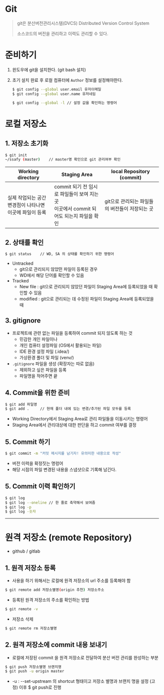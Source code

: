 # Git

> git은 분산버전관리시스템(DVCS) Distributed Version Control System
>
> 소스코드의 버전을 관리하고 이력도 관리할 수 있다.

# 준비하기

1. 윈도우에 git을 설치한다. (git bash 설치)

2. 초기 설치 완료 후 로컬 컴퓨터에 `Author` 정보를 설정해야한다.

   ```bash
   $ git config --global user.email 유저이메일
   $ git config --global user.name 유저네임
   
   $ git config --global -l	// 설정 값을 확인하는 명령어
   ```



# 로컬 저장소

## 1. 저장소 초기화

```bash
$ git init
~/ssafy (master)	// master명 확인으로 git 관리여부 확인
```

| Working directory                                            | Staging Area                                                 | local Repository (commit)                      |
| ------------------------------------------------------------ | ------------------------------------------------------------ | ---------------------------------------------- |
| 실제 작업되는 공간<br />변경점이 나타나면 이곳에 파일이 등록 | commit 되기 전 임시로 파일들이 보여 지는 곳<br />이곳에서 commit 되어도 되는지 파일을 확인 | git으로 관리되는 파일들의 버전들이 저장되는 곳 |

## 2. 상태를 확인

```bash
$ git status	// WD, SA 의 상태를 확인하기 위한 명령어
```

+ Untracked
  + git으로 관리되지 않았떤 파일이 등록된 경우
  + WD에서 해당 단어를 확인할 수 있음
+ Tracked
  + New file : git으로 관리되지 않았던 파일이 Staging Area에 등록되었을 때 확인할 수 있음
  + modified : git으로 관리되는 데 수정된 파일이 Staging Area에 등록되었을 때

## 3. gitignore

+ 프로젝트에 관련 없는 파일을 등록하여 commit 되지 않도록 하는 것
  + 민감한 개인 파일이나 
  + 개인 컴퓨터 설정파일 (OS에서 활용되는 파일)
  + IDE 환경 설정 파일 (.idea/)
  + 가상환경 폴더 및 파일 (venv/)
+ `.gitignore` 파일을 생성 (확장자는 따로 없음)
  + 제외하고 싶은 파일을 등록
  + 파일명을 적어주면 끝

## 4. Commit을 위한 준비

```bash
$ git add 파일명
$ git add .		// 현재 폴더 내에 있는 변경/추가된 파일 모두를 등록
```

+ Working Directory에서 Staging Area로 관리 파일들을 이동시키는 명령어
+ Staging Area에서 관리대상에 대한 판단을 하고 commit 여부를 결정

## 5. Commit 하기

``` bash
$ git commit -m "커밋 메시지를 남기자! 유의미한 내용으로 작성"
```

+ 버전 이력을 확정짓는 명렁어
+ 해당 시점의 파일 변경된 내용을 스냅샷으로 기록해 남긴다.



## 5. Commit 이력 확인하기

``` bash
$ git log
$ git log --oneline // 한 줄로 축약해서 보여줌
$ git log -p
$ git log -숫자
```



---

# 원격 저장소 (remote Repository)

+ github / gitlab

## 1. 원격 저장소 등록

+ 사용을 하기 위해서는 로컬에 원격 저장소의 url 주소를 등록해야 함

```bash
$ git remote add 저장소별명(origin 추천) 저장소주소
```

+ 등록된 원격 저장소의 주소를 확인하는 방법

```bash
$ git remote -v
```

+ 저장소 삭제

``` bash
$ git remote rm 저장소별명
```





## 2. 원격 저장소에 commit 내용 보내기

+ 로컬에 저장된 commit 을 원격 저장소로 전달하여 분산 버전 관리를 완성하는 부분

```bash
$ git push 저장소별명 브랜치명
$ git push -u origin master	
```

+ -u : --set-upstream 의 shortcut 형태이고 저장소 별명과 브랜치 명을 설정 (고정) 이후 $ git push로 진행